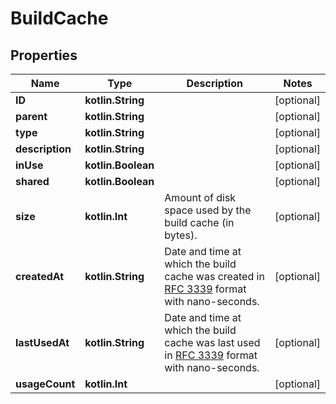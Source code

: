 
# BuildCache

## Properties
Name | Type | Description | Notes
------------ | ------------- | ------------- | -------------
**ID** | **kotlin.String** |  |  [optional]
**parent** | **kotlin.String** |  |  [optional]
**type** | **kotlin.String** |  |  [optional]
**description** | **kotlin.String** |  |  [optional]
**inUse** | **kotlin.Boolean** |  |  [optional]
**shared** | **kotlin.Boolean** |  |  [optional]
**size** | **kotlin.Int** | Amount of disk space used by the build cache (in bytes).  |  [optional]
**createdAt** | **kotlin.String** | Date and time at which the build cache was created in [RFC 3339](https://www.ietf.org/rfc/rfc3339.txt) format with nano-seconds.  |  [optional]
**lastUsedAt** | **kotlin.String** | Date and time at which the build cache was last used in [RFC 3339](https://www.ietf.org/rfc/rfc3339.txt) format with nano-seconds.  |  [optional]
**usageCount** | **kotlin.Int** |  |  [optional]



